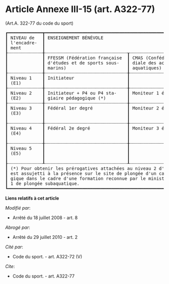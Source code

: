 # Article Annexe III-15 (art. A322-77)

(Art.A. 322-77 du code du sport) 

<pre>
┏━━━━━━━━━━━━━┳━━━━━━━━━━━━━━━━━━━━━━━━━━━━━━━━━━━━━━━━━━━━━━━━━━━━━━━━━━━━━━━━━━━━━━━━━━━━━━━━━━┳━━━━━━━━━━━━━━━━━━━━━━━━━━┓
┃ NIVEAU de   ┃ ENSEIGNEMENT BÉNÉVOLE                                                            ┃ ENSEIGNEMENT RÉMUNÉRÉ    ┃
┃ l'encadre-  ┃                                                                                  ┃                          ┃
┃ ment        ┃                                                                                  ┃                          ┃
┠┈┈┈┈┈┈┈┈┈┈┈┈┈╂┈┈┈┈┈┈┈┈┈┈┈┈┈┈┈┈┈┈┈┈┈┈┈┈┈┈┈┈┈┈┈┰┈┈┈┈┈┈┈┈┈┈┈┈┈┈┈┈┈┈┈┈┈┈┈┈┈┈┈┰┈┈┈┈┈┈┈┈┈┈┈┈┈┈┈┈┈┈┈┈┈┈╂┈┈┈┈┈┈┈┈┈┈┈┈┈┈┈┈┈┈┈┈┈┈┈┈┈┈┨
┃             ┃ FFESSM (Fédération française  ┃ CMAS (Confédération mon-  ┃ FSGT (Fédération     ┃ Brevets d'Etat           ┃
┃             ┃ d'études et de sports sous-   ┃ diale des activités sub-  ┃ sportive et gymnique ┃                          ┃
┃             ┃ marins)                       ┃ aquatiques)               ┃ du travail)          ┃                          ┃
┠┈┈┈┈┈┈┈┈┈┈┈┈┈╂┈┈┈┈┈┈┈┈┈┈┈┈┈┈┈┈┈┈┈┈┈┈┈┈┈┈┈┈┈┈┈╂┈┈┈┈┈┈┈┈┈┈┈┈┈┈┈┈┈┈┈┈┈┈┈┈┈┈┈╂┈┈┈┈┈┈┈┈┈┈┈┈┈┈┈┈┈┈┈┈┈┈╂┈┈┈┈┈┈┈┈┈┈┈┈┈┈┈┈┈┈┈┈┈┈┈┈┈┈┨
┃ Niveau 1    ┃ Initiateur                    ┃                           ┃ Initiateur           ┃                          ┃
┃ (E1)        ┃                               ┃                           ┃                      ┃                          ┃
┠┈┈┈┈┈┈┈┈┈┈┈┈┈╂┈┈┈┈┈┈┈┈┈┈┈┈┈┈┈┈┈┈┈┈┈┈┈┈┈┈┈┈┈┈┈╂┈┈┈┈┈┈┈┈┈┈┈┈┈┈┈┈┈┈┈┈┈┈┈┈┈┈┈╂┈┈┈┈┈┈┈┈┈┈┈┈┈┈┈┈┈┈┈┈┈┈╂┈┈┈┈┈┈┈┈┈┈┈┈┈┈┈┈┈┈┈┈┈┈┈┈┈┈┨
┃ Niveau 2    ┃ Initiateur + P4 ou P4 sta-    ┃ Moniteur 1 étoile         ┃ Aspirant fédéral     ┃ Stagiaire pédagogique    ┃
┃ (E2)        ┃ giaire pédagogique (*)        ┃                           ┃                      ┃ (**).                    ┃
┠┈┈┈┈┈┈┈┈┈┈┈┈┈╂┈┈┈┈┈┈┈┈┈┈┈┈┈┈┈┈┈┈┈┈┈┈┈┈┈┈┈┈┈┈┈╂┈┈┈┈┈┈┈┈┈┈┈┈┈┈┈┈┈┈┈┈┈┈┈┈┈┈┈╂┈┈┈┈┈┈┈┈┈┈┈┈┈┈┈┈┈┈┈┈┈┈╂┈┈┈┈┈┈┈┈┈┈┈┈┈┈┈┈┈┈┈┈┈┈┈┈┈┈┨
┃ Niveau 3    ┃ Fédéral 1er degré             ┃ Moniteur 2 étoiles        ┃ Fédéral 1er degré    ┃ Brevet d'Etat d'éduca-   ┃
┃ (E3)        ┃                               ┃                           ┃                      ┃ teur sportif du 1er de-  ┃
┃             ┃                               ┃                           ┃                      ┃ gré (BEES 1).            ┃
┠┈┈┈┈┈┈┈┈┈┈┈┈┈╂┈┈┈┈┈┈┈┈┈┈┈┈┈┈┈┈┈┈┈┈┈┈┈┈┈┈┈┈┈┈┈╂┈┈┈┈┈┈┈┈┈┈┈┈┈┈┈┈┈┈┈┈┈┈┈┈┈┈┈╂┈┈┈┈┈┈┈┈┈┈┈┈┈┈┈┈┈┈┈┈┈┈╂┈┈┈┈┈┈┈┈┈┈┈┈┈┈┈┈┈┈┈┈┈┈┈┈┈┈┨
┃ Niveau 4    ┃ Fédéral 2e degré              ┃ Moniteur 3 étoiles        ┃ Fédéral 2e degré     ┃ Brevet d'Etat d'éduca-   ┃
┃ (E4)        ┃                               ┃                           ┃                      ┃ teur sportif du 2e degré ┃
┃             ┃                               ┃                           ┃                      ┃ (BEES 2).                ┃
┠┈┈┈┈┈┈┈┈┈┈┈┈┈╂┈┈┈┈┈┈┈┈┈┈┈┈┈┈┈┈┈┈┈┈┈┈┈┈┈┈┈┈┈┈┈╂┈┈┈┈┈┈┈┈┈┈┈┈┈┈┈┈┈┈┈┈┈┈┈┈┈┈┈╂┈┈┈┈┈┈┈┈┈┈┈┈┈┈┈┈┈┈┈┈┈┈╂┈┈┈┈┈┈┈┈┈┈┈┈┈┈┈┈┈┈┈┈┈┈┈┈┈┈┨
┃ Niveau 5    ┃                               ┃                           ┃                      ┃ Brevet d'Etat d'éduca-   ┃
┃ (E5)        ┃                               ┃                           ┃                      ┃ teur sportif du 3e degré ┃
┃             ┃                               ┃                           ┃                      ┃ (BEES 3).                ┃
┠┈┈┈┈┈┈┈┈┈┈┈┈┈┸┈┈┈┈┈┈┈┈┈┈┈┈┈┈┈┈┈┈┈┈┈┈┈┈┈┈┈┈┈┈┈┸┈┈┈┈┈┈┈┈┈┈┈┈┈┈┈┈┈┈┈┈┈┈┈┈┈┈┈┸┈┈┈┈┈┈┈┈┈┈┈┈┈┈┈┈┈┈┈┈┈┈┸┈┈┈┈┈┈┈┈┈┈┈┈┈┈┈┈┈┈┈┈┈┈┈┈┈┈┨
┃ (*) Pour obtenir les prérogatives attachées au niveau 2 d'encadrement (E2), le P4 en formation pédagogique                ┃
┃ est assujetti à la présence sur le site de plongée d'un cadre formateur E3 minimum. (**) Stagiaire pédago-                ┃
┃ gique dans le cadre d'une formation reconnue par le ministère de la jeunesse et des sports conduisant au BEES             ┃
┃ 1 de plongée subaquatique.                                                                                                ┃
┗━━━━━━━━━━━━━━━━━━━━━━━━━━━━━━━━━━━━━━━━━━━━━━━━━━━━━━━━━━━━━━━━━━━━━━━━━━━━━━━━━━━━━━━━━━━━━━━━━━━━━━━━━━━━━━━━━━━━━━━━━━━┛
</pre>


**Liens relatifs à cet article**

_Modifié par_:

  - Arrêté du 18 juillet 2008 - art. 8

_Abrogé par_:

  - Arrêté du 29 juillet 2010 - art. 2

_Cité par_:

  - Code du sport. - art. A322-72 (V)

_Cite_:

  - Code du sport. - art. A322-77
